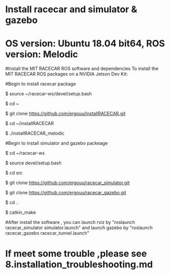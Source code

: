 #  Install racecar and simulator & gazebo
# OS version: Ubuntu 18.04 bit64, ROS version: Melodic

#Install the MIT RACECAR ROS software and dependencies To install the MIT RACECAR ROS packages on a NVIDIA Jetson Dev Kit:

#Begin to install racecar package

$ source ~/racecar-ws/devel/setup.bash

$ cd ~

$ git clone https://github.com/ergouu/installRACECAR.git

$ cd ~/installRACECAR

$ ./installRACECAR_melodic

#Begin to install simulator and gazebo packeage

$ cd ~/racecar-ws

$ source devel/setup.bash

$ cd src

$ git clone https://github.com/ergouu/racecar_simulator.git

$ git clone https://github.com/ergouu/racecar_gazebo.git

$ cd ..

$ catkin_make

#After install the software , you can launch rviz by "roslaunch racecar_simulator simulator.launch" and launch gazebo by "roslaunch racecar_gazebo racecar_tunnel.launch"


# If meet some trouble ,please see 8.installation_troubleshooting.md
